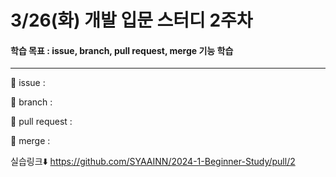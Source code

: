 # 3/26(화) 개발 입문 스터디 2주차

#### 학습 목표 : issue, branch, pull request, merge 기능 학습

---

📌 issue
:

📌 branch
:

📌 pull request
:

📌 merge
:

실습링크⬇️
<https://github.com/SYAAINN/2024-1-Beginner-Study/pull/2>
